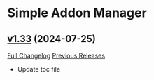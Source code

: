 # Simple Addon Manager

## [v1.33](https://github.com/Eliote/SimpleAddonManager/tree/v1.33) (2024-07-25)
[Full Changelog](https://github.com/Eliote/SimpleAddonManager/compare/v1.32...v1.33) [Previous Releases](https://github.com/Eliote/SimpleAddonManager/releases)

- Update toc file  
